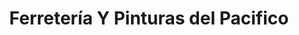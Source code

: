 ---
title: "Ferretería Y Pinturas del Pacifico"
url: /usulutan/ferreteria-y-pinturas-del-pacifico/
shop: hardware
---